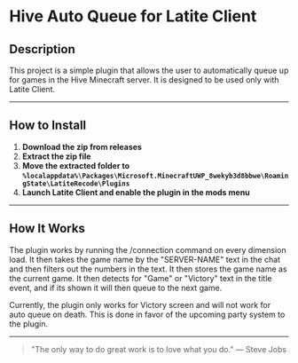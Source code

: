 # Hive Auto Queue for Latite Client

## Description
This project is a simple plugin that allows the user to automatically queue up for games in the Hive Minecraft server. It is designed to be used only with Latite Client.

---

## How to Install

1. **Download the zip from releases**
2. **Extract the zip file**
3. **Move the extracted folder to ```%localappdata%\Packages\Microsoft.MinecraftUWP_8wekyb3d8bbwe\RoamingState\LatiteRecode\Plugins```**
4. **Launch Latite Client and enable the plugin in the mods menu**

---

## How It Works
The plugin works by running the /connection command on every dimension load. It then takes the game name by the "SERVER-NAME" text in the chat and then filters out the numbers in the text. 
It then stores the game name as the current game. It then detects for "Game" or "Victory" text in the title event, and if its shown it will then queue to the next game. 

Currently, the plugin only works for Victory screen and will not work for auto queue on death. This is done in favor of the upcoming party system to the plugin.

---

> "The only way to do great work is to love what you do." — Steve Jobs
